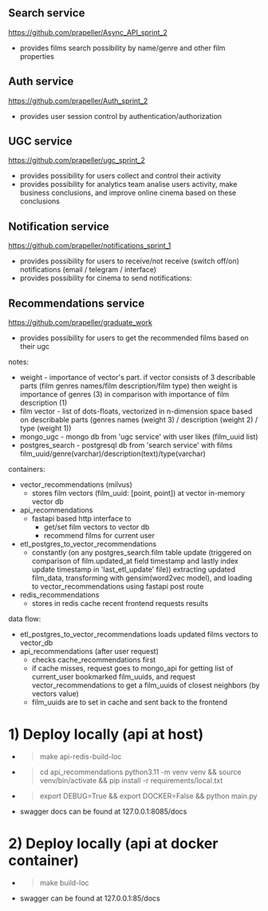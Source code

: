 ## Search service
https://github.com/prapeller/Async_API_sprint_2

- provides films search possibility by name/genre and other film properties


## Auth service
https://github.com/prapeller/Auth_sprint_2

- provides user session control by authentication/authorization


## UGC service
https://github.com/prapeller/ugc_sprint_2

- provides possibility for users collect and control their activity
- provides possibility for analytics team analise users activity, make business conclusions, and improve online cinema based on these conclusions


## Notification service
https://github.com/prapeller/notifications_sprint_1

- provides possibility for users to receive/not receive (switch off/on) notifications (email / telegram / interface)
- provides possibility for cinema to send notifications:

## Recommendations service
https://github.com/prapeller/graduate_work

- provides possibility for users to get the recommended films based on their ugc

notes:
- weight - importance of vector's part. if vector consists of 3 describable parts (film genres names/film description/film type) then weight is importance of genres (3) in comparison with importance of film description (1) 
- film vector - list of dots-floats, vectorized in n-dimension space based on describable parts (genres names (weight 3) / description (weight 2) / type (weight 1))
- mongo_ugc - mongo db from 'ugc service' with user likes (film_uuid list)
- postgres_search - postgresql db from 'search service' with films film_uuid/genre(varchar)/description(text)/type(varchar)

containers:
- vector_recommendations (milvus)
  - stores film vectors (film_uuid: [point, point]) at vector in-memory vector db
- api_recommendations
  - fastapi based http interface to 
    - get/set film vectors to vector db
    - recommend films for current user
- etl_postgres_to_vector_recommendations
  - constantly (on any postgres_search.film table update (triggered on comparison of film.updated_at field timestamp and lastly index update timestamp in 'last_etl_update' file)) extracting updated film_data, transforming with gensim(word2vec model), and loading to vector_recommendations using fastapi post route
- redis_recommendations
  - stores in redis cache recent frontend requests results

data flow:
- etl_postgres_to_vector_recommendations loads updated films vectors to vector_db
- api_recommendations (after user request) 
  - checks cache_recommendations first
  - if cache misses, request goes to mongo_api for getting list of current_user bookmarked film_uuids, and request vector_recommendations to get a film_uuids of closest neighbors (by vectors value)
  - film_uuids are to set in cache and sent back to the frontend

# 1) Deploy locally (api at host)
- > make api-redis-build-loc
- > cd api_recommendations
  > python3.11 -m venv venv && source venv/bin/activate && pip install -r requirements/local.txt
- > export DEBUG=True && export DOCKER=False && python main.py
- swagger docs can be found at 127.0.0.1:8085/docs


# 2) Deploy locally (api at docker container)
- > make build-loc
- swagger can be found at 127.0.0.1:85/docs